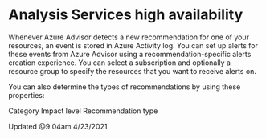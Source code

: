 # Analysis Services high availability

Whenever Azure Advisor detects a new recommendation for one of your resources, an event is stored in Azure Activity log. You can set up alerts for these events from Azure Advisor using a recommendation-specific alerts creation experience. You can select a subscription and optionally a resource group to specify the resources that you want to receive alerts on.

You can also determine the types of recommendations by using these properties:

Category
Impact level
Recommendation type

Updated @9:04am 4/23/2021
